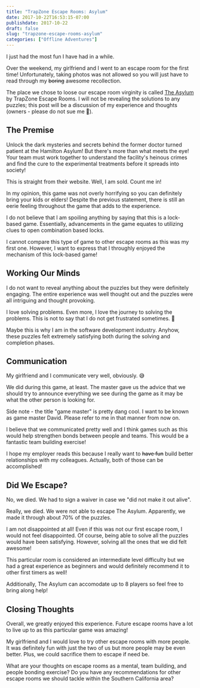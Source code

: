 ```yaml
---
title: "TrapZone Escape Rooms: Asylum"
date: 2017-10-22T16:53:15-07:00
publishdate: 2017-10-22
draft: false
slug: "trapzone-escape-rooms-asylum"
categories: ["Offline Adventures"]
---
```


I just had the most fun I have had in a while.

Over the weekend, my girlfriend and I went to an escape room for the first time! Unfortunately, taking photos was not allowed so you will just have to read through my ~~boring~~ awesome recollection.

The place we chose to loose our escape room virginity is called <a href="http://www.trapzonerooms.com/" target="_blank">The Asylum</a> by TrapZone Escape Rooms. I will not be revealing the solutions to any puzzles; this post will be a discussion of my experience and thoughts (owners - please do not sue me 🙁).

## The Premise

> 
Unlock the dark mysteries and secrets behind the former doctor turned patient at the Hamilton Asylum! But there's more than what meets the eye! Your team must work together to understand the facility's heinous crimes and find the cure to the experimental treatments before it spreads into society! 

This is straight from their website. Well, I am sold. Count me in!

In my opinion, this game was not overly horrifying so you can definitely bring your kids or elders! Despite the previous statement, there is still an eerie feeling throughout the game that adds to the experience.

I do not believe that I am spoiling anything by saying that this is a lock-based game. Essentially, advancements in the game equates to utilizing clues to open combination based locks.

I cannot compare this type of game to other escape rooms as this was my first one. However, I want to express that I throughly enjoyed the mechanism of this lock-based game!

## Working Our Minds

I do not want to reveal anything about the puzzles but they were definitely engaging. The entire experience was well thought out and the puzzles were all intriguing and thought provoking. 

I love solving problems. Even more, I love the journey to solving the problems. This is not to say that I do not get frustrated sometimes. 🙂

Maybe this is why I am in the software development industry. Anyhow, these puzzles felt extremely satisfying both during the solving and completion phases.

## Communication

My girlfriend and I communicate very well, obviously. 😅

We did during this game, at least. The master gave us the advice that we should try to announce everything we see during the game as it may be what the other person is looking for.

Side note - the title "game master" is pretty dang cool. I want to be known as game master David. Please refer to me in that manner from now on.

I believe that we communicated pretty well and I think games such as this would help strengthen bonds between people and teams. This would be a fantastic team building exercise!

I hope my employer reads this because I really want to ~~have fun~~ build better relationships with my colleagues. Actually, both of those can be accomplished!

## Did We Escape?

No, we died. We had to sign a waiver in case we "did not make it out alive".

Really, we died. We were not able to escape The Asylum. Apparently, we made it through about 70% of the puzzles.

I am not disappointed at all! Even if this was not our first escape room, I would not feel disappointed. Of course, being able to solve all the puzzles would have been satisfying. However, solving all the ones that we did felt awesome!

This particular room is considered an intermediate level difficulty but we had a great experience as beginners and would definitely recommend it to other first timers as well!

Additionally, The Asylum can accomodate up to 8 players so feel free to bring along help!

## Closing Thoughts

Overall, we greatly enjoyed this experience. Future escape rooms have a lot to live up to as this particular game was amazing!

My girlfriend and I would love to try other escape rooms with more people. It was definitely fun with just the two of us but more people may be even better. Plus, we could sacrifice them to escape if need be.

What are your thoughts on escape rooms as a mental, team building, and people bonding exercise? Do you have any recommendations for other escape rooms we should tackle within the Southern California area?